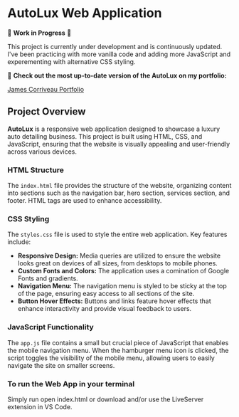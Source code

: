 # AutoLux Web Application

🚧 **Work in Progress** 🚧

This project is currently under development and is continuously updated. I've been practicing with more vanilla code and adding more JavaScript and experementing with alternative CSS styling.

🔗 **Check out the most up-to-date version of the AutoLux on my portfolio:**

[James Corriveau Portfolio](https://james-corriveau-portfolio.netlify.app)

## Project Overview

**AutoLux** is a responsive web application designed to showcase a luxury auto detailing business. This project is built using HTML, CSS, and JavaScript, ensuring that the website is visually appealing and user-friendly across various devices.

### HTML Structure

The `index.html` file provides the structure of the website, organizing content into sections such as the navigation bar, hero section, services section, and footer. HTML tags are used to enhance accessibility.

### CSS Styling

The `styles.css` file is used to style the entire web application. Key features include:

- **Responsive Design:** Media queries are utilized to ensure the website looks great on devices of all sizes, from desktops to mobile phones.
- **Custom Fonts and Colors:** The application uses a comination of Google Fonts and gradients.
- **Navigation Menu:** The navigation menu is styled to be sticky at the top of the page, ensuring easy access to all sections of the site.
- **Button Hover Effects:** Buttons and links feature hover effects that enhance interactivity and provide visual feedback to users.

### JavaScript Functionality

The `app.js` file contains a small but crucial piece of JavaScript that enables the mobile navigation menu. When the hamburger menu icon is clicked, the script toggles the visibility of the mobile menu, allowing users to easily navigate the site on smaller screens.

### To run the Web App in your terminal

Simply run open index.html or download and/or use the LiveServer extension in VS Code.
